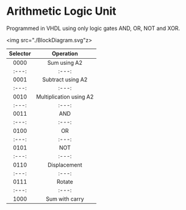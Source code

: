 # Arithmetic Logic Unit
Programmed in VHDL using only logic gates AND, OR, NOT and XOR.

<img src="./BlockDiagram.svg"z>

| Selector | Operation | 
| :---: | :---: | 
| 0000 | Sum using A2 |
| :---: | :---: | 
| 0001 | Subtract using A2 |
| :---: | :---: | 
| 0010 | Multiplication using A2 |
| :---: | :---: | 
| 0011 | AND |
| :---: | :---: | 
| 0100 | OR |
| :---: | :---: | 
| 0101 | NOT |
| :---: | :---: | 
| 0110 | Displacement |
| :---: | :---: | 
| 0111 | Rotate |
| :---: | :---: | 
| 1000 | Sum with carry |
